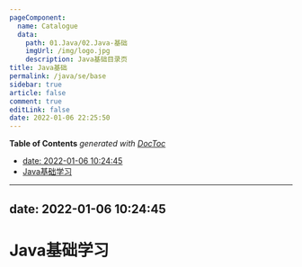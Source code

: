 ```yaml
---
pageComponent: 
  name: Catalogue
  data: 
    path: 01.Java/02.Java-基础
    imgUrl: /img/logo.jpg
    description: Java基础目录页
title: Java基础
permalink: /java/se/base
sidebar: true
article: false
comment: true
editLink: false
date: 2022-01-06 22:25:50
---
```

<!-- START doctoc generated TOC please keep comment here to allow auto update -->
<!-- DON'T EDIT THIS SECTION, INSTEAD RE-RUN doctoc TO UPDATE -->
**Table of Contents**  *generated with [DocToc](https://github.com/thlorenz/doctoc)*

  - [date: 2022-01-06 10:24:45](#date-2022-01-06-102445)
- [Java基础学习](#java%E5%9F%BA%E7%A1%80%E5%AD%A6%E4%B9%A0)

<!-- END doctoc generated TOC please keep comment here to allow auto update -->

---


date: 2022-01-06 10:24:45
---

# Java基础学习





